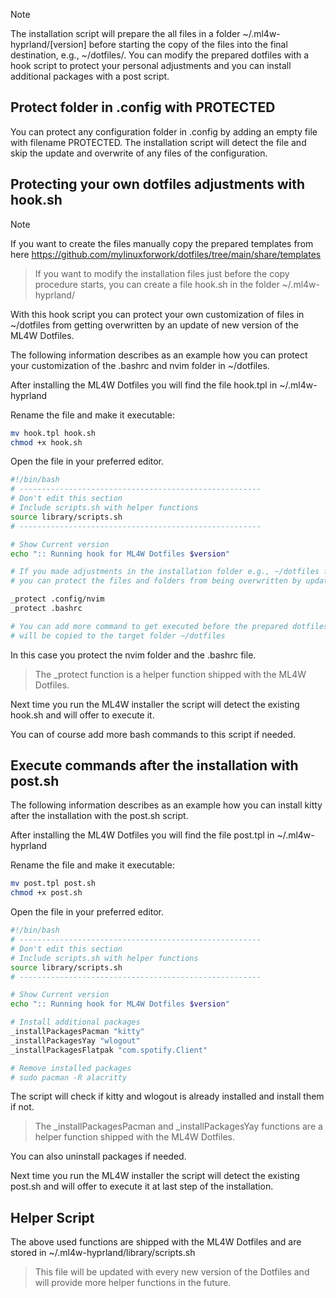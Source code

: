 > [!NOTE]
>The installation script will prepare the all files in a folder ~/.ml4w-hyprland/[version] before starting the copy of the files into the final destination, e.g., ~/dotfiles/. You can modify the prepared dotfiles with a hook script to protect your personal adjustments and you can install additional packages with a post script.

## Protect folder in .config with PROTECTED

You can protect any configuration folder in .config by adding an empty file with filename PROTECTED. The installation script will detect the file and skip the update and overwrite of any files of the configuration.

## Protecting your own dotfiles adjustments with hook.sh

> [!NOTE]
> If you want to create the files manually copy the prepared templates from here https://github.com/mylinuxforwork/dotfiles/tree/main/share/templates

> If you want to modify the installation files just before the copy procedure starts, you can create a file hook.sh in the folder ~/.ml4w-hyprland/

With this hook script you can protect your own customization of files in ~/dotfiles from getting overwritten by an update of new version of the ML4W Dotfiles.

The following information describes as an example how you can protect your customization of the .bashrc and nvim folder in ~/dotfiles.

After installing the ML4W Dotfiles you will find the file hook.tpl in ~/.ml4w-hyprland

Rename the file and make it executable:

```sh
mv hook.tpl hook.sh
chmod +x hook.sh
```

Open the file in your preferred editor.

```sh
#!/bin/bash
# ------------------------------------------------------
# Don't edit this section
# Include scripts.sh with helper functions
source library/scripts.sh
# ------------------------------------------------------

# Show Current version
echo ":: Running hook for ML4W Dotfiles $version"

# If you made adjustments in the installation folder e.g., ~/dotfiles folder 
# you can protect the files and folders from being overwritten by updates.

_protect .config/nvim
_protect .bashrc

# You can add more command to get executed before the prepared dotfiles 
# will be copied to the target folder ~/dotfiles

```

In this case you protect the nvim folder and the .bashrc file. 

> The _protect function is a helper function shipped with the ML4W Dotfiles.

Next time you run the ML4W installer the script will detect the existing hook.sh and will offer to execute it.

You can of course add more bash commands to this script if needed.

## Execute commands after the installation with post.sh

The following information describes as an example how you can install kitty after the installation with the post.sh script.

After installing the ML4W Dotfiles you will find the file post.tpl in ~/.ml4w-hyprland

Rename the file and make it executable:

```sh
mv post.tpl post.sh
chmod +x post.sh
```

Open the file in your preferred editor.

```sh
#!/bin/bash
# ------------------------------------------------------
# Don't edit this section
# Include scripts.sh with helper functions
source library/scripts.sh
# ------------------------------------------------------

# Show Current version
echo ":: Running hook for ML4W Dotfiles $version"

# Install additional packages
_installPackagesPacman "kitty"
_installPackagesYay "wlogout"
_installPackagesFlatpak "com.spotify.Client"

# Remove installed packages
# sudo pacman -R alacritty
```

The script will check if kitty and wlogout is already installed and install them if not.

> The _installPackagesPacman and _installPackagesYay functions are a helper function shipped with the ML4W Dotfiles.

You can also uninstall packages if needed.

Next time you run the ML4W installer the script will detect the existing post.sh and will offer to execute it at last step of the installation.

## Helper Script

The above used functions are shipped with the ML4W Dotfiles and are stored in ~/.ml4w-hyprland/library/scripts.sh

> This file will be updated with every new version of the Dotfiles and will provide more helper functions in the future.

